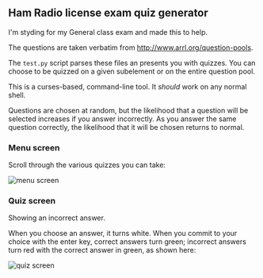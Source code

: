 ## Ham Radio license exam quiz generator

I'm styding for my General class exam and made this to help.

The questions are taken verbatim from http://www.arrl.org/question-pools.

The `test.py` script parses these files an presents you with quizzes. You can
choose to be quizzed on a given subelement or on the entire question pool.

This is a curses-based, command-line tool. It *should* work on any normal shell.

Questions are chosen at random, but the likelihood that a question will be
selected increases if you answer incorrectly. As you answer the same question
correctly, the likelihood that it will be chosen returns to normal.

### Menu screen

Scroll through the various quizzes you can take:

![menu screen](menu-screen.png)

### Quiz screen

Showing an incorrect answer.

When you choose an answer, it turns white. When you commit to your choice
with the enter key, correct answers turn green; incorrect answers turn red
with the correct answer in green, as shown here:

![quiz screen](quiz-screen-incorrect.png)

